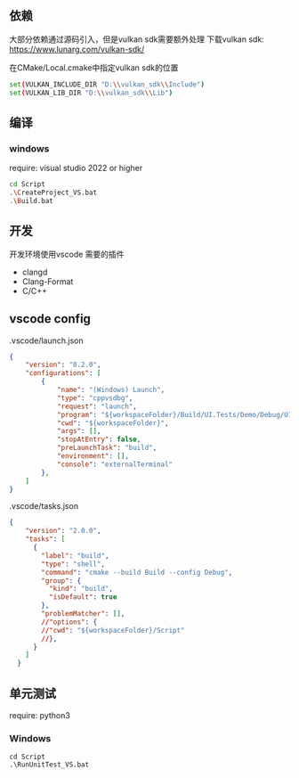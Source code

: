 ## 依赖

大部分依赖通过源码引入，但是vulkan sdk需要额外处理
下载vulkan sdk: https://www.lunarg.com/vulkan-sdk/

在CMake/Local.cmake中指定vulkan sdk的位置

```sh
set(VULKAN_INCLUDE_DIR "D:\\vulkan_sdk\\Include")
set(VULKAN_LIB_DIR "D:\\vulkan_sdk\\Lib")
```

## 编译



### windows

require: visual studio 2022 or higher

```sh
cd Script
.\CreateProject_VS.bat
.\Build.bat
```

## 开发

开发环境使用vscode
需要的插件
- clangd  
- Clang-Format 
- C/C++ 


## vscode config

.vscode/launch.json
```json
{
    "version": "0.2.0",
    "configurations": [
        {
            "name": "(Windows) Launch",
            "type": "cppvsdbg",
            "request": "launch",
            "program": "${workspaceFolder}/Build/UI.Tests/Demo/Debug/UI.Tests.Demo.exe",
            "cwd": "${workspaceFolder}",
            "args": [],
            "stopAtEntry": false,
            "preLaunchTask": "build",
            "environment": [],
            "console": "externalTerminal"
        },
    ]
}
```

.vscode/tasks.json
```json
{
    "version": "2.0.0",
    "tasks": [
      {
        "label": "build",
        "type": "shell",
        "command": "cmake --build Build --config Debug",
        "group": {
          "kind": "build",
          "isDefault": true
        },
        "problemMatcher": [],
        //"options": {
        //"cwd": "${workspaceFolder}/Script"
        //},
      }
    ]
  }
```

## 单元测试

require: python3


### Windows
```
cd Script
.\RunUnitTest_VS.bat
```


